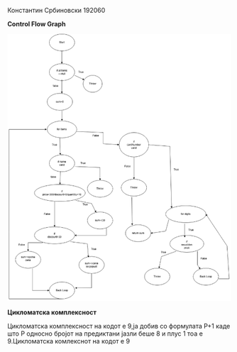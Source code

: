 Константин Србиновски 192060

**Control Flow Graph**

![Control Flow Graph](Softversko_Lab2_CFG.png)

**Цикломатска комплексност**

Цикломатска комплексност на кодот е 9,ја добив со формулата P+1 каде што P односно бројот на предиктани јазли беше 8 и плус 1 тоа е 9.Цикломатска комлекснот на кодот е 9
